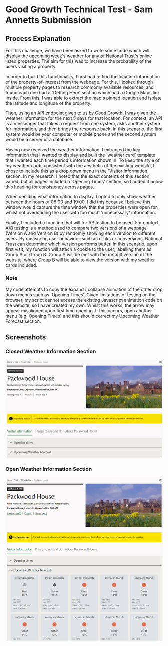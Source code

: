 # Good Growth Technical Test - Sam Annetts Submission

## Process Explanation

For this challenge, we have been asked to write some code which will display the upcoming week's weather for any of National Trust's online listed properties. The aim for this was to increase the probability of the users visiting a property.

In order to build this functionality, I first had to find the location information of the property-of-interest from the webpage. For this, I looked through multiple property pages to research commonly available resources, and found each one had a 'Getting Here' section which had a Google Maps link inside. From this, I was able to extract the map's pinned location and isolate the latitude and longitude of the property.

Then, using an API endpoint given to us by Good Growth, I was given the weather information for the next 5 days for that location. For context, an API is a messenger that takes a request from one system, asks another system for information, and then brings the response back. In this scenario, the first system would be your computer or mobile phone and the second system would be a server or a database.

Having now received the weather information, I extracted the key information that I wanted to display and built the 'weather card' template that I wanted each time period's information shown in. To keep the style of my weather cards consistent with the aesthetic of the existing website, I chose to include this as a drop down menu in the 'Visitor Information' section. In my research, I noted that the exact contents of this section varied, but all pages included a 'Opening Times' section, so I added it below this heading for consistency across pages.

When deciding what information to display, I opted to only show weather between the hours of 08:00 and 19:00. I did this because I believe this window would capture the time window that the properties were open for, whilst not overloading the user with too much 'unnecessary' information.

Finally, I included a function that will for AB testing to be used. For context, A/B testing is a method used to compare two versions of a webpage (Version A and Version B) by randomly showing each version to different users. By measuring user behavior—such as clicks or conversions, National Trust can determine which version performs better. In this scenario, upon first visit, my function will attach a cookie to the user, labelling them as Group A or Group B. Group A will be met with the default version of the website, where Group B will be able to view the version with my weather cards included.

### Note

My code attempts to copy the expand / collapse animation of the other drop down menus such as 'Opening Times'. Given limitations of testing on the browser, my script cannot access the existing Javascript animation code on the website, so I have created my own. Whilst this works, the arrow may appear misaligned upon first time opening. If this occurs, open another menu (e.g. Opening Times) and this should correct my Upcoming Weather Forecast section.

## Screenshots

### Closed Weather Information Section

![Weather Widget Screenshot](./assets/weather_img_closed.png)

### Open Weather Information Section

![Multiple Weather Forecasts](./assets/weather_img_open.png)
